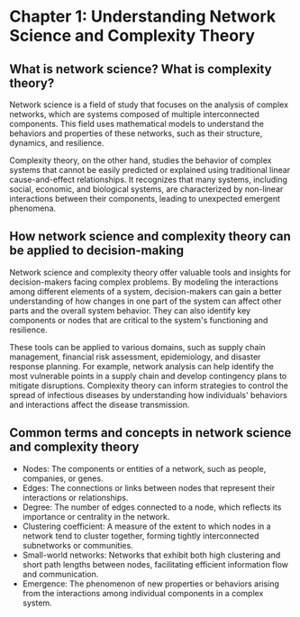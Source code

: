 Chapter 1: Understanding Network Science and Complexity Theory
==============================================================

What is network science? What is complexity theory?
---------------------------------------------------

Network science is a field of study that focuses on the analysis of complex networks, which are systems composed of multiple interconnected components. This field uses mathematical models to understand the behaviors and properties of these networks, such as their structure, dynamics, and resilience.

Complexity theory, on the other hand, studies the behavior of complex systems that cannot be easily predicted or explained using traditional linear cause-and-effect relationships. It recognizes that many systems, including social, economic, and biological systems, are characterized by non-linear interactions between their components, leading to unexpected emergent phenomena.

How network science and complexity theory can be applied to decision-making
---------------------------------------------------------------------------

Network science and complexity theory offer valuable tools and insights for decision-makers facing complex problems. By modeling the interactions among different elements of a system, decision-makers can gain a better understanding of how changes in one part of the system can affect other parts and the overall system behavior. They can also identify key components or nodes that are critical to the system's functioning and resilience.

These tools can be applied to various domains, such as supply chain management, financial risk assessment, epidemiology, and disaster response planning. For example, network analysis can help identify the most vulnerable points in a supply chain and develop contingency plans to mitigate disruptions. Complexity theory can inform strategies to control the spread of infectious diseases by understanding how individuals' behaviors and interactions affect the disease transmission.

Common terms and concepts in network science and complexity theory
------------------------------------------------------------------

* Nodes: The components or entities of a network, such as people, companies, or genes.
* Edges: The connections or links between nodes that represent their interactions or relationships.
* Degree: The number of edges connected to a node, which reflects its importance or centrality in the network.
* Clustering coefficient: A measure of the extent to which nodes in a network tend to cluster together, forming tightly interconnected subnetworks or communities.
* Small-world networks: Networks that exhibit both high clustering and short path lengths between nodes, facilitating efficient information flow and communication.
* Emergence: The phenomenon of new properties or behaviors arising from the interactions among individual components in a complex system.
